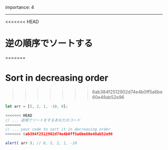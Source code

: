 importance: 4

---

<<<<<<< HEAD
# 逆の順序でソートする
=======
# Sort in decreasing order
>>>>>>> 6ab384f2512902d74e4b0ff5a6be60e48ab52e96

```js
let arr = [5, 2, 1, -10, 8];

<<<<<<< HEAD
// ... 逆順でソートをするあなたのコード
=======
// ... your code to sort it in decreasing order
>>>>>>> 6ab384f2512902d74e4b0ff5a6be60e48ab52e96

alert( arr ); // 8, 5, 2, 1, -10
```
